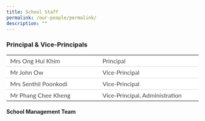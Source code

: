 ```yaml
---
title: School Staff
permalink: /our-people/permalink/
description: ""
---
```

### Principal & Vice-Principals

<table border="0" style="box-sizing: inherit; font-family: Lato, sans-serif; border-collapse: collapse; border-spacing: 0px; width: 792.225px; color: rgb(72, 72, 72); font-size: 16px; font-style: normal; font-variant-ligatures: normal; font-variant-caps: normal; font-weight: 400; letter-spacing: normal; orphans: 2; text-align: start; text-transform: none; white-space: normal; widows: 2; word-spacing: 0px; -webkit-text-stroke-width: 0px; background-color: rgb(255, 255, 255); text-decoration-thickness: initial; text-decoration-style: initial; text-decoration-color: initial; max-width: 100%;"><tbody style="box-sizing: inherit; font-family: Lato, sans-serif;"><tr style="box-sizing: inherit; font-family: Lato, sans-serif; background: rgb(255, 255, 255);"><td style="box-sizing: inherit; font-family: Lato, sans-serif; padding: 5px 10px; text-align: left; vertical-align: top; border-style: solid; border-color: rgb(214, 214, 214); border-image: initial; border-width: 0px 0px 1px; width: 395.612px;">Mrs Ong Hui Khim</td><td style="box-sizing: inherit; font-family: Lato, sans-serif; padding: 5px 10px; text-align: left; vertical-align: top; border-style: solid; border-color: rgb(214, 214, 214); border-image: initial; border-width: 0px 0px 1px; width: 395.612px;">Principal</td></tr><tr style="box-sizing: inherit; font-family: Lato, sans-serif; background: rgb(255, 255, 255);"><td style="box-sizing: inherit; font-family: Lato, sans-serif; padding: 5px 10px; text-align: left; vertical-align: top; border-style: solid; border-color: rgb(214, 214, 214); border-image: initial; border-width: 0px 0px 1px; width: 395.612px;">Mr John Ow</td><td style="box-sizing: inherit; font-family: Lato, sans-serif; padding: 5px 10px; text-align: left; vertical-align: top; border-style: solid; border-color: rgb(214, 214, 214); border-image: initial; border-width: 0px 0px 1px; width: 395.612px;">Vice-Principal</td></tr><tr style="box-sizing: inherit; font-family: Lato, sans-serif;"><td style="box-sizing: inherit; font-family: Lato, sans-serif; padding: 5px 10px; text-align: left; vertical-align: top; border-style: solid; border-color: rgb(214, 214, 214); border-image: initial; border-width: 0px 0px 1px; width: 395.612px;">Mrs Senthil Poonkodi</td><td style="box-sizing: inherit; font-family: Lato, sans-serif; padding: 5px 10px; text-align: left; vertical-align: top; border-style: solid; border-color: rgb(214, 214, 214); border-image: initial; border-width: 0px 0px 1px; width: 395.612px;">Vice-Principal</td></tr><tr style="box-sizing: inherit; font-family: Lato, sans-serif; background: rgb(255, 255, 255);"><td style="box-sizing: inherit; font-family: Lato, sans-serif; padding: 5px 10px; text-align: left; vertical-align: top; border: 0px solid rgb(214, 214, 214); width: 395.612px;">Mr Phang Chee Kheng</td><td style="box-sizing: inherit; font-family: Lato, sans-serif; padding: 5px 10px; text-align: left; vertical-align: top; border: 0px solid rgb(214, 214, 214); width: 395.612px;">Vice-Principal, Administration</td></tr></tbody></table>

#### School Management Team
